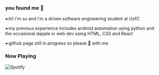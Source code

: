 ### you found me 💫

<!--
**suxxmjz/suxxmjz** is a ✨ _special_ ✨ repository because its `README.md` (this file) appears on your GitHub profile.

Here are some ideas to get you started:

- 🔭 I’m currently working on ...
- 🌱 I’m currently learning ...
- 👯 I’m looking to collaborate on ...
- 🤔 I’m looking for help with ...
- 💬 Ask me about ...
- 📫 How to reach me: ...
- 😄 Pronouns: ...
- ⚡ Fun fact: ...
-->

➼hi! i'm su and i'm a driven software engineering student at UofC

➼my previous experience includes android automation using python and the occasional dapple in web dev using HTML, CSS and React

➼github page still in progress so please 🐻 with me


### Now Playing
![Spotify](https://suxxmjz.vercel.app/api/spotify)
